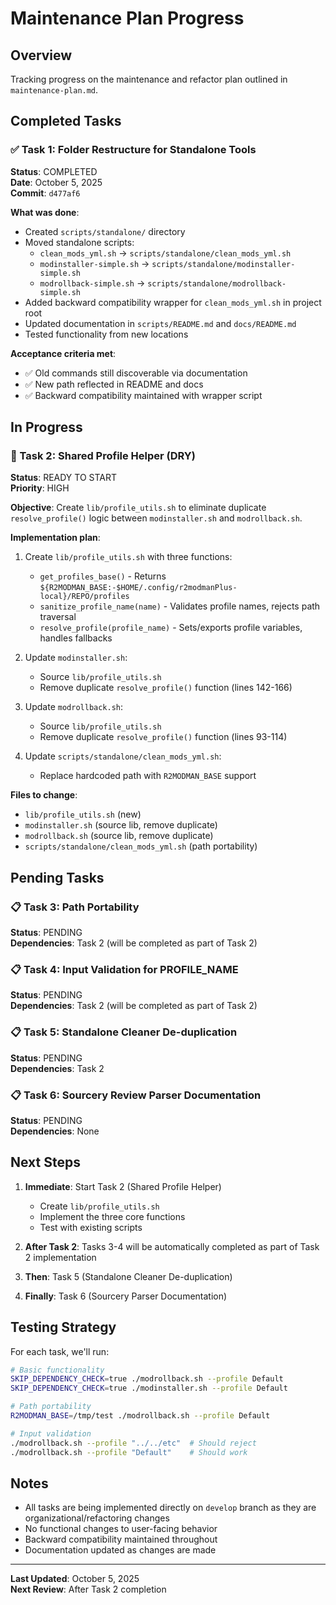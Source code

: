 # Maintenance Plan Progress

## Overview
Tracking progress on the maintenance and refactor plan outlined in `maintenance-plan.md`.

## Completed Tasks

### ✅ Task 1: Folder Restructure for Standalone Tools
**Status**: COMPLETED  
**Date**: October 5, 2025  
**Commit**: `d477af6`

**What was done**:
- Created `scripts/standalone/` directory
- Moved standalone scripts:
  - `clean_mods_yml.sh` → `scripts/standalone/clean_mods_yml.sh`
  - `modinstaller-simple.sh` → `scripts/standalone/modinstaller-simple.sh`
  - `modrollback-simple.sh` → `scripts/standalone/modrollback-simple.sh`
- Added backward compatibility wrapper for `clean_mods_yml.sh` in project root
- Updated documentation in `scripts/README.md` and `docs/README.md`
- Tested functionality from new locations

**Acceptance criteria met**:
- ✅ Old commands still discoverable via documentation
- ✅ New path reflected in README and docs
- ✅ Backward compatibility maintained with wrapper script

## In Progress

### 🔄 Task 2: Shared Profile Helper (DRY)
**Status**: READY TO START  
**Priority**: HIGH

**Objective**: Create `lib/profile_utils.sh` to eliminate duplicate `resolve_profile()` logic between `modinstaller.sh` and `modrollback.sh`.

**Implementation plan**:
1. Create `lib/profile_utils.sh` with three functions:
   - `get_profiles_base()` - Returns `${R2MODMAN_BASE:-$HOME/.config/r2modmanPlus-local}/REPO/profiles`
   - `sanitize_profile_name(name)` - Validates profile names, rejects path traversal
   - `resolve_profile(profile_name)` - Sets/exports profile variables, handles fallbacks

2. Update `modinstaller.sh`:
   - Source `lib/profile_utils.sh`
   - Remove duplicate `resolve_profile()` function (lines 142-166)

3. Update `modrollback.sh`:
   - Source `lib/profile_utils.sh`
   - Remove duplicate `resolve_profile()` function (lines 93-114)

4. Update `scripts/standalone/clean_mods_yml.sh`:
   - Replace hardcoded path with `R2MODMAN_BASE` support

**Files to change**:
- `lib/profile_utils.sh` (new)
- `modinstaller.sh` (source lib, remove duplicate)
- `modrollback.sh` (source lib, remove duplicate)
- `scripts/standalone/clean_mods_yml.sh` (path portability)

## Pending Tasks

### 📋 Task 3: Path Portability
**Status**: PENDING  
**Dependencies**: Task 2 (will be completed as part of Task 2)

### 📋 Task 4: Input Validation for PROFILE_NAME
**Status**: PENDING  
**Dependencies**: Task 2 (will be completed as part of Task 2)

### 📋 Task 5: Standalone Cleaner De-duplication
**Status**: PENDING  
**Dependencies**: Task 2

### 📋 Task 6: Sourcery Review Parser Documentation
**Status**: PENDING  
**Dependencies**: None

## Next Steps

1. **Immediate**: Start Task 2 (Shared Profile Helper)
   - Create `lib/profile_utils.sh`
   - Implement the three core functions
   - Test with existing scripts

2. **After Task 2**: Tasks 3-4 will be automatically completed as part of Task 2 implementation

3. **Then**: Task 5 (Standalone Cleaner De-duplication)

4. **Finally**: Task 6 (Sourcery Parser Documentation)

## Testing Strategy

For each task, we'll run:
```bash
# Basic functionality
SKIP_DEPENDENCY_CHECK=true ./modrollback.sh --profile Default
SKIP_DEPENDENCY_CHECK=true ./modinstaller.sh --profile Default

# Path portability
R2MODMAN_BASE=/tmp/test ./modrollback.sh --profile Default

# Input validation
./modrollback.sh --profile "../../etc"  # Should reject
./modrollback.sh --profile "Default"    # Should work
```

## Notes

- All tasks are being implemented directly on `develop` branch as they are organizational/refactoring changes
- No functional changes to user-facing behavior
- Backward compatibility maintained throughout
- Documentation updated as changes are made

---

**Last Updated**: October 5, 2025  
**Next Review**: After Task 2 completion
